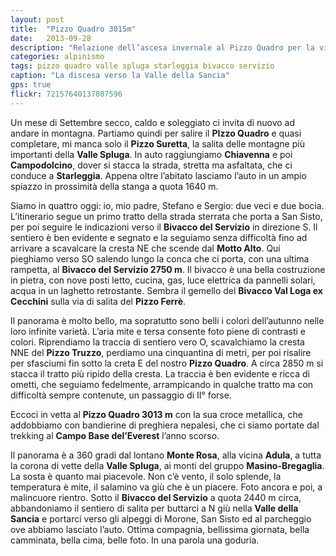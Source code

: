 ```yaml
---
layout: post
title:  "Pizzo Quadro 3015m"
date:   2013-09-28
description: "Relazione dell’ascesa invernale al Pizzo Quadro per la via normale con partenza da Starleggia, Valle Spluga"
categories: alpinismo
tags: pizzo quadro valle spluga starleggia bivacco servizio
caption: "La discesa verso la Valle della Sancia"
gps: true
flickr: 72157640137807596
---
```


Un mese di Settembre secco, caldo e soleggiato ci invita di nuovo ad andare in montagna. Partiamo quindi per salire il **PIzzo Quadro** e quasi completare, mi manca solo il **Pizzo Suretta**,  la salita delle montagne più importanti della **Valle Spluga**.  In auto raggiungiamo **Chiavenna** e poi **Campodolcino**, dover si stacca la strada, stretta ma asfaltata, che ci conduce a **Starleggia**. Appena oltre l’abitato lasciamo l’auto in un ampio spiazzo in prossimità della stanga a quota 1640 m.

Siamo in quattro oggi: io, mio padre, Stefano e Sergio: due veci e due bocia. L’itinerario segue un primo tratto della strada sterrata che porta a San Sisto, per poi seguire le indicazioni verso il **Bivacco del Servizio** in direzione S. Il sentiero è ben evidente e segnato e la seguiamo senza difficoltà fino ad arrivare a scavalcare la cresta NE che scende dal **Motto Alto**. Qui pieghiamo verso SO salendo lungo la conca che ci porta, con una ultima rampetta, al **Bivacco del Servizio 2750 m**. Il bivacco è una bella costruzione in pietra, con nove posti letto, cucina, gas, luce elettrica da pannelli solari, acqua in un laghetto retrostante. Sembra il gemello del **Bivacco Val Loga ex Cecchini** sulla via di salita del **Pizzo Ferrè**.

Il panorama è molto bello, ma sopratutto sono belli i colori dell’autunno nelle loro infinite varietà. L’aria mite e tersa consente foto piene di contrasti e colori. Riprendiamo la traccia di sentiero vero O, scavalchiamo la cresta NNE del **Pizzo Truzzo**, perdiamo una cinquantina di metri, per poi risalire per sfasciumi fin sotto la creta E del nostro **Pizzo Quadro**. A circa 2850 m si stacca il tratto più ripido della cresta. La traccia è ben evidente e ricca di ometti, che seguiamo fedelmente, arrampicando in qualche tratto ma con difficoltà sempre contenute, un passaggio di II° forse.

Eccoci in vetta al **Pizzo Quadro 3013 m** con la sua croce metallica, che addobbiamo con bandierine di preghiera nepalesi, che ci siamo portate dal trekking al **Campo Base del’Everest** l’anno scorso.

Il panorama è a 360 gradi dal lontano **Monte Rosa**, alla vicina **Adula**, a tutta la corona di vette della **Valle Spluga**, ai monti del gruppo **Masino-Bregaglia**. La sosta è quanto mai piacevole. Non c’è vento, il solo splende, la temperatura è mite, il salamino va giù che è un piacere. Foto ancora e poi, a malincuore rientro. Sotto il **Bivacco del Servizio** a quota 2440 m circa, abbandoniamo il sentiero di salita per buttarci a N giù nella **Valle della Sancia** e portarci verso gli alpeggi di Morone, San Sisto ed al parcheggio ove abbiamo lasciato l’auto. Ottima compagnia, bellissima giornata, bella camminata, bella cima, belle foto. In una parola una goduria.